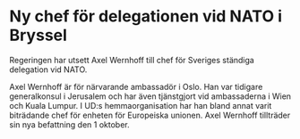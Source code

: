 # Ny chef för delegationen vid NATO i Bryssel

Regeringen har utsett Axel Wernhoff till chef för Sveriges ständiga delegation vid NATO.

Axel Wernhoff är för närvarande ambassadör i Oslo. Han var tidigare generalkonsul i Jerusalem och har även tjänstgjort vid ambassaderna i Wien och Kuala Lumpur. I UD:s hemmaorganisation har han bland annat varit biträdande chef för enheten för Europeiska unionen.
Axel Wernhoff tillträder sin nya befattning den 1 oktober.
